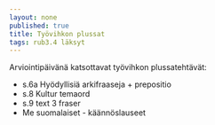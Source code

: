 ```yaml
---
layout: none
published: true
title: Työvihkon plussat
tags: rub3.4 läksyt
---
```

Arviointipäivänä katsottavat työvihkon plussatehtävät:

- s.6a Hyödyllisiä arkifraaseja + prepositio
- s.8 Kultur temaord
- s.9 text 3 fraser
- Me suomalaiset - käännöslauseet

